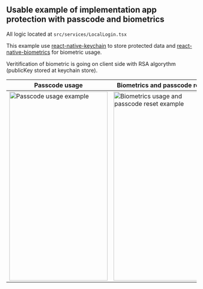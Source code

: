 ## Usable example of implementation app protection with passcode and biometrics

All logic located at `src/services/LocalLogin.tsx`


This example use [react-native-keychain](https://github.com/oblador/react-native-keychain) to store protected data and [react-native-biometrics](https://github.com/SelfLender/react-native-biometrics) for biometric usage.

Veritification of biometric is going on client side with RSA algorythm (publicKey stored at keychain store).

| Passcode usage  | Biometrics and passcode reset |
| --------------- | --------------- |
| <img src="https://user-images.githubusercontent.com/60893275/154602590-fdb53f90-77f3-43ef-810b-db178bbada35.gif" alt="Passcode usage example" width="260" height="500"/> | <img src="https://user-images.githubusercontent.com/60893275/154603332-4ee04924-04da-429b-b3c7-9c9922eb50d1.gif" alt="Biometrics usage and passcode reset example" width="260" height="500"/> | 
